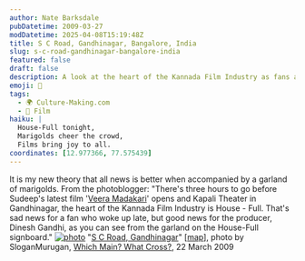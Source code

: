 ```yaml
---
author: Nate Barksdale
pubDatetime: 2009-03-27
modDatetime: 2025-04-08T15:19:48Z
title: S C Road, Gandhinagar, Bangalore, India
slug: s-c-road-gandhinagar-bangalore-india
featured: false
draft: false
description: A look at the heart of the Kannada Film Industry as fans and producers gather for a film premiere.
emoji: 🌼
tags:
  - 🌍 Culture-Making.com
  - 🎥 Film
haiku: |
  House-Full tonight,  
  Marigolds cheer the crowd,  
  Films bring joy to all.
coordinates: [12.977366, 77.575439]
---
```


It is my new theory that all news is better when accompanied by a garland of marigolds. From the photoblogger: "There's three hours to go before Sudeep's latest film '[Veera Madakari](http://www.youtube.com/watch?v=YdRYK-cmKTI)' opens and Kapali Theater in Gandhinagar, the heart of the Kannada Film Industry is House - Full. That's sad news for a fan who woke up late, but good news for the producer, Dinesh Gandhi, as you can see from the garland on the House-Full signboard." [![photo](http://culture-making.com/media/4395084.9f486670.jpg)](http://mainsandcrosses.blogspot.com/2009/03/s-c-road-gandhinagar.html)
"[S C Road, Gandhinagar](http://mainsandcrosses.blogspot.com/2009/03/s-c-road-gandhinagar.html)" [[map](http://maps.google.com/maps?f=q&source=s_q&hl=en&geocode=&q=s+c+road+gandhinagar&sll=12.971606,77.594376&sspn=0.83372,1.300507&g=bangalore&ie=UTF8&ll=12.977366,77.575439&spn=0.006513,0.01016&t=h&z=17)], photo by SloganMurugan, [Which Main? What Cross?](http://mainsandcrosses.blogspot.com/2009/03/s-c-road-gandhinagar.html), 22 March 2009
